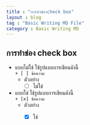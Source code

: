 ```yaml
---
title : "การทำช่องcheck box"
layout : blog
tag : "Basic Writing MD File"
category : Basic Writing MD
---
```

## การทำช่อง check box
  + แบบไม่ใช่ ใช้รูปแบบการเขียนดังนี้ <br>
    ```+ [ ] ข้อความ```
    + ตัวอย่าง
      + [ ] ไม่ใช่
  + แบบใช่ ใช้รูปแบบการเขียนดังนี้ <br>
    ```+ [x] ข้อความ```
    + ตัวอย่าง
      + [x] ใช่
      
  
    
      
